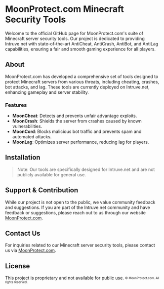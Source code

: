 # MoonProtect.com Minecraft Security Tools

Welcome to the official GitHub page for MoonProtect.com's suite of Minecraft server security tools. 
Our project is dedicated to providing Intruve.net with state-of-the-art AntiCheat, AntiCrash, AntiBot, and AntiLag capabilities, ensuring a fair and smooth gaming experience for all players.

## About

MoonProtect.com has developed a comprehensive set of tools designed to protect Minecraft servers from various threats, 
including cheating, crashes, bot attacks, and lag. These tools are currently deployed on Intruve.net, enhancing gameplay and server stability.

### Features

- **MoonCheat**: Detects and prevents unfair advantage exploits.
- **MoonCrash**: Shields the server from crashes caused by known vulnerabilities.
- **MoonCord**: Blocks malicious bot traffic and prevents spam and automated attacks.
- **MoonLag**: Optimizes server performance, reducing lag for players.

## Installation

> Note: Our tools are specifically designed for Intruve.net and are not publicly available for general use. 

## Support & Contribution

While our project is not open to the public, we value community feedback and suggestions. If you are part of the Intruve.net community and have feedback or suggestions, please reach out to us through our website [MoonProtect.com](https://MoonProtect.com).

## Contact Us

For inquiries related to our Minecraft server security tools, please contact us via [MoonProtect.com](https://MoonProtect.com).

## License

This project is proprietary and not available for public use.
<sub><sup>&copy; MoonProtect.com. All rights reserved.</sup></sub>


